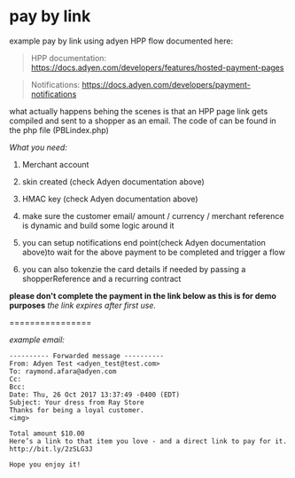 # pay by link

example pay by link using adyen HPP flow documented here:

> HPP documentation: https://docs.adyen.com/developers/features/hosted-payment-pages

> Notifications: https://docs.adyen.com/developers/payment-notifications

what actually happens behing the scenes is that an HPP page link gets compiled and sent to a shopper as an email. 
The code of can be found in the php file (PBLindex.php)

*What you need:*
1. Merchant account
2. skin created (check Adyen documentation above)
3. HMAC key (check Adyen documentation above)
4. make sure the customer email/ amount / currency / merchant reference is dynamic and build some logic around it
5. you can setup notifications end point(check Adyen documentation above)to wait for the above payment to be completed and trigger a flow

6. you can also tokenzie the card details if needed by passing a shopperReference and a recurring contract



 **please don't complete the payment in the link below as this is for demo purposes**
 *the link expires after first use.*
 
================

*example email:*
```
---------- Forwarded message ----------
From: Adyen Test <adyen_test@test.com>
To: raymond.afara@adyen.com
Cc: 
Bcc: 
Date: Thu, 26 Oct 2017 13:37:49 -0400 (EDT)
Subject: Your dress from Ray Store
Thanks for being a loyal customer.
<img>
	
Total amount $10.00
Here’s a link to that item you love - and a direct link to pay for it. http://bit.ly/2zSLG3J   

Hope you enjoy it!
```
